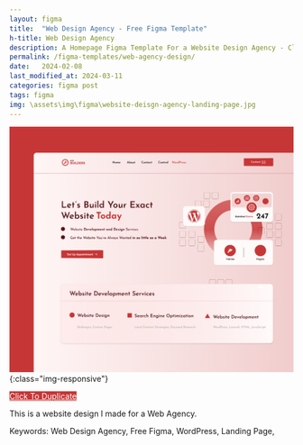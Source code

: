 ```yaml
---
layout: figma
title:  "Web Design Agency - Free Figma Template"
h-title: Web Design Agency
description: A Homepage Figma Template For a Website Design Agency - Click Here To Duplicate Now - WordPress Services
permalink: /figma-templates/web-agency-design/
date:   2024-02-08
last_modified_at: 2024-03-11
categories: figma post
tags: figma
img: \assets\img\figma\website-deisgn-agency-landing-page.jpg
---
```


![Website Design Agency Website Design - Figma Template](\assets\img\figma\website-deisgn-agency-landing-page.jpg){:class="img-responsive"}

<a style="color:#fff;background:#C73636;"
class="button" href="https://www.figma.com/community/file/1296574604709171974/site-builder-landing-page" target="_blank">Click To Duplicate</a>

This is a website design I made for a Web Agency.

Keywords: Web Design Agency, Free Figma, WordPress, Landing Page,